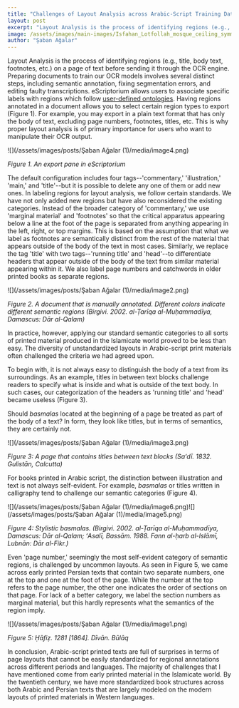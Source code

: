 ```yaml
---
title: "Challenges of Layout Analysis across Arabic-Script Training Data"
layout: post
excerpt: "Layout Analysis is the process of identifying regions (e.g., title, body text, footnotes, etc.) on a page of text before sending it through the OCR engine. Preparing documents to train our OCR models involves several distinct steps, including semantic annotation, fixing segmentation errors, and editing faulty transcriptions. eScriptorium allows users to associate specific labels with regions..."
image: /assets/images/main-images/Isfahan_Lotfollah_mosque_ceiling_symmetric_narrow_border.png
author: "Şaban Ağalar"
---
```


Layout Analysis is the process of identifying regions (e.g., title, body text, footnotes, etc.) on a page of text before sending it through the OCR engine. Preparing documents to train our OCR models involves several distinct steps, including semantic annotation, fixing segmentation errors, and editing faulty transcriptions. eScriptorium allows users to associate specific labels with regions which follow [user-defined ontologies](https://lectaurep.hypotheses.org/documentation/escriptorium-tutorial-en). Having regions annotated in a document allows you to select certain region types to export (Figure 1). For example, you may export in a plain text format that has only the body of text, excluding page numbers, footnotes, titles, etc. This is why proper layout analysis is of primary importance for users who want to manipulate their OCR output.

![](/assets/images/posts/Şaban Ağalar (1)/media/image4.png)

*Figure 1. An export pane in eScriptorium*

The default configuration includes four tags--'commentary,' 'illustration,' 'main,' and 'title'--but it is possible to delete any one of them or add new ones. In labeling regions for layout analysis, we follow certain standards. We have not only added new regions but have also reconsidered the existing categories. Instead of the broader category of 'commentary,' we use 'marginal material' and 'footnotes' so that the critical apparatus appearing below a line at the foot of the page is separated from anything appearing in the left, right, or top margins. This is based on the assumption that what we label as footnotes are semantically distinct from the rest of the material that appears outside of the body of the text in most cases. Similarly, we replace the tag 'title' with two tags--'running title' and 'head'--to differentiate headers that appear outside of the body of the text from similar material appearing within it. We also label page numbers and catchwords in older printed books as separate regions.

![](/assets/images/posts/Şaban Ağalar (1)/media/image2.png)

*Figure 2. A document that is manually annotated. Different colors indicate different semantic regions (Birgivi. 2002. al-Ṭarīqa al-Muḥammadīya, Damascus: Dār al-Qalam)*

In practice, however, applying our standard semantic categories to all sorts of printed material produced in the Islamicate world proved to be less than easy. The diversity of unstandardized layouts in Arabic-script print materials often challenged the criteria we had agreed upon.

To begin with, it is not always easy to distinguish the body of a text from its surroundings. As an example, titles in between text blocks challenge readers to specify what is inside and what is outside of the text body. In such cases, our categorization of the headers as 'running title' and 'head' became useless (Figure 3).

Should *basmalas* located at the beginning of a page be treated as part of the body of a text? In form, they look like titles, but in terms of semantics, they are certainly not.

![](/assets/images/posts/Şaban Ağalar (1)/media/image3.png)

*Figure 3: A page that contains titles between text blocks (Saʻdī. 1832. Gulistān, Calcutta)*

For books printed in Arabic script, the distinction between illustration and text is not always self-evident. For example, *basmalas* or titles written in calligraphy tend to challenge our semantic categories (Figure 4).

![](/assets/images/posts/Şaban Ağalar (1)/media/image6.png)![](/assets/images/posts/Şaban Ağalar (1)/media/image5.png)

*Figure 4: Stylistic basmalas. (Birgivi. 2002. al-Ṭarīqa al-Muḥammadīya, Damascus: Dār al-Qalam; ʻAsalī, Bassām. 1988. Fann al-ḥarb al-Islāmī, Lubnān: Dār al-Fikr.)*

Even 'page number,' seemingly the most self-evident category of semantic regions, is challenged by uncommon layouts. As seen in Figure 5, we came across early printed Persian texts that contain two separate numbers, one at the top and one at the foot of the page. While the number at the top refers to the page number, the other one indicates the order of sections on that page. For lack of a better category, we label the section numbers as marginal material, but this hardly represents what the semantics of the region imply.

![](/assets/images/posts/Şaban Ağalar (1)/media/image1.png)

*Figure 5: Ḥāfiẓ. 1281 \[1864\]. Dīvān. Būlāq*

In conclusion, Arabic-script printed texts are full of surprises in terms of page layouts that cannot be easily standardized for regional annotations across different periods and languages. The majority of challenges that I have mentioned come from early printed material in the Islamicate world. By the twentieth century, we have more standardized book structures across both Arabic and Persian texts that are largely modeled on the modern layouts of printed materials in Western languages.
